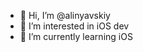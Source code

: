 - 👋 Hi, I’m @alinyavskiy
- 👀 I’m interested in iOS dev
- 🌱 I’m currently learning iOS

<!---
alinyavskiy/alinyavskiy is a ✨ special ✨ repository because its `README.md` (this file) appears on your GitHub profile.
You can click the Preview link to take a look at your changes.
--->
